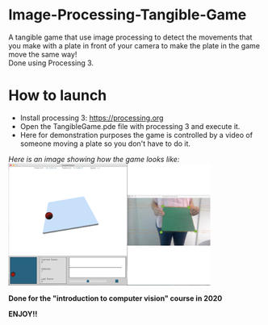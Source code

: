 # Image-Processing-Tangible-Game
A tangible game that use image processing to detect the movements that you make with a plate in front of your camera to make the plate in the game move the same way!   
Done using Processing 3.


# How to launch
  - Install processing 3: https://processing.org   
  - Open the TangibleGame.pde file with processing 3 and execute it.  
  - Here for demonstration purposes the game is controlled by a video of someone moving a plate so you don't have to do it.
  
 *Here is an image showing how the game looks like:*        
 <img src="https://github.com/Liam-mza/Image-Processing-Tangible-Game/blob/main/image/tangible-game-example.png" alt="drawing" width="400"/>    
 
   
    
  **Done for the "introduction to computer vision" course in 2020**
  
  **ENJOY!!**
